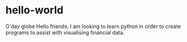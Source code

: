 # hello-world
G'day globe
Hello friends, I am looking to learn python in order to create programs to assist with visualising financial data.
